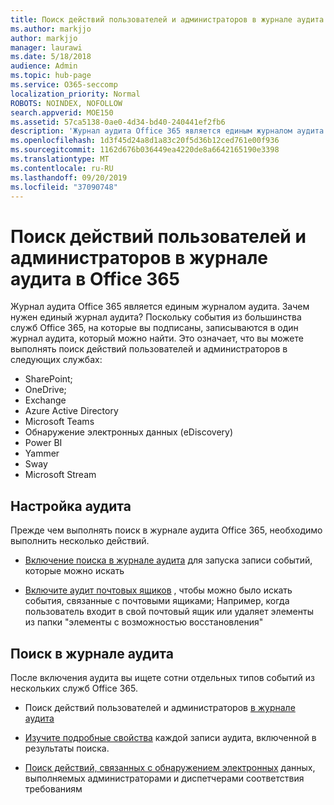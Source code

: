 ```yaml
---
title: Поиск действий пользователей и администраторов в журнале аудита в Office 365
ms.author: markjjo
author: markjjo
manager: laurawi
ms.date: 5/18/2018
audience: Admin
ms.topic: hub-page
ms.service: O365-seccomp
localization_priority: Normal
ROBOTS: NOINDEX, NOFOLLOW
search.appverid: MOE150
ms.assetid: 57ca5138-0ae0-4d34-bd40-240441ef2fb6
description: 'Журнал аудита Office 365 является единым журналом аудита. Зачем нужен единый журнал аудита? Поскольку события из большинства служб Office 365, на которые вы подписаны, записываются в один журнал аудита, который можно найти. Это означает, что вы можете выполнять поиск действий пользователей и администраторов в следующих службах:'
ms.openlocfilehash: 1d3f45d24a8d1a83c20f5d36b12ced761e00f936
ms.sourcegitcommit: 1162d676b036449ea4220de8a6642165190e3398
ms.translationtype: MT
ms.contentlocale: ru-RU
ms.lasthandoff: 09/20/2019
ms.locfileid: "37090748"
---
```

# <a name="search-the-audit-log-for-user-and-admin-activity-in-office-365"></a>Поиск действий пользователей и администраторов в журнале аудита в Office 365

Журнал аудита Office 365 является единым журналом аудита. Зачем нужен единый журнал аудита? Поскольку события из большинства служб Office 365, на которые вы подписаны, записываются в один журнал аудита, который можно найти. Это означает, что вы можете выполнять поиск действий пользователей и администраторов в следующих службах: 
  
- SharePoint;
- OneDrive;
- Exchange
- Azure Active Directory
- Microsoft Teams
- Обнаружение электронных данных (eDiscovery)
- Power BI
- Yammer
- Sway
- Microsoft Stream
   
 ## <a name="set-up-auditing"></a>Настройка аудита
  
Прежде чем выполнять поиск в журнале аудита Office 365, необходимо выполнить несколько действий.
  
- [Включение поиска в журнале аудита](turn-audit-log-search-on-or-off.md) для запуска записи событий, которые можно искать 
    
- [Включите аудит почтовых ящиков](enable-mailbox-auditing.md) , чтобы можно было искать события, связанные с почтовыми ящиками; Например, когда пользователь входит в свой почтовый ящик или удаляет элементы из папки "элементы с возможностью восстановления" 
    
 ## <a name="search-the-audit-log"></a>Поиск в журнале аудита
  
После включения аудита вы ищете сотни отдельных типов событий из нескольких служб Office 365.
  
- Поиск действий пользователей и администраторов [в журнале аудита](search-the-audit-log-in-security-and-compliance.md) 
    
- [Изучите подробные свойства](detailed-properties-in-the-office-365-audit-log.md) каждой записи аудита, включенной в результаты поиска. 
    
- [Поиск действий, связанных с обнаружением электронных](search-for-ediscovery-activities-in-the-audit-log.md) данных, выполняемых администраторами и диспетчерами соответствия требованиям 
